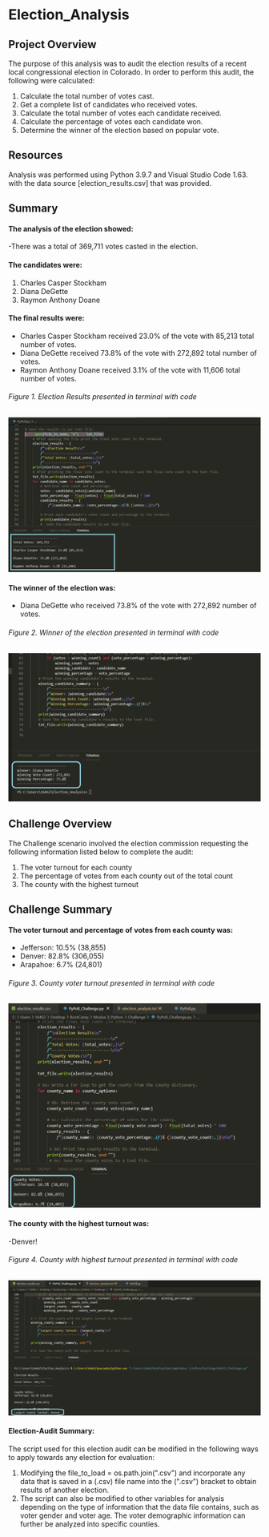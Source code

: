 # Election_Analysis

## Project Overview
The purpose of this analysis was to audit the election results of a recent local congressional election in Colorado.
In order to perform this audit, the following were calculated: 
1. Calculate the total number of votes cast.
2. Get a complete list of candidates who received votes.
3. Calculate the total number of votes each candidate received.
4. Calculate the percentage of votes each candidate won.
5. Determine the winner of the election based on popular vote.
## Resources
Analysis was performed using Python 3.9.7 and Visual Studio Code 1.63. with the data source [election_results.csv] that was provided.
## Summary
#### The analysis of the election showed:
-There was a total of 369,711 votes casted in the election.
#### The candidates were:
   1. Charles Casper Stockham
   2. Diana DeGette 
   3. Raymon Anthony Doane
#### The final results were:
  - Charles Casper Stockham received 23.0% of the vote with 85,213 total number of votes.
  - Diana DeGette received 73.8% of the vote with 272,892 total number of votes.
  - Raymon Anthony Doane received 3.1% of the vote with 11,606 total number of votes.
###### Figure 1. Election Results presented in terminal with code
![Election_results](Election_results.png)
#### The winner of the election was:
  - Diana DeGette who received 73.8% of the vote with 272,892 number of votes.
###### Figure 2. Winner of the election presented in terminal with code
![Election_winner](Election_winner.png)
## Challenge Overview
The Challenge scenario involved the election commission requesting the following information listed below to complete the audit:
1. The voter turnout for each county
2. The percentage of votes from each county out of the total count
3. The county with the highest turnout
## Challenge Summary
#### The voter turnout and percentage of votes from each county was:
- Jefferson: 10.5% (38,855)
- Denver: 82.8% (306,055)
- Arapahoe: 6.7% (24,801)
###### Figure 3. County voter turnout presented in terminal with code
![County_results](County_results.png)
#### The county with the highest turnout was:
-Denver!
###### Figure 4. County with highest turnout presented in terminal with code
![Largest_county](Largest_county.png)
#### Election-Audit Summary: 
The script used for this election audit can be modified in the following ways to apply towards any election for evaluation:
1. Modifying the file_to_load = os.path.join(".csv") and incorporate any data that is saved in a (.csv) file name into the (".csv") bracket to obtain results of another election.
2. The script can also be modified to other variables for analysis depending on the type of information that the data file contains, such as voter gender and voter age. The voter demographic information can further be analyzed into specific counties.



